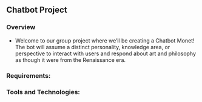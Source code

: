 ## Chatbot Project

### Overview

- Welcome to our group project where we’ll be creating a Chatbot Monet! The bot will assume a distinct personality, knowledge area, or perspective to interact with users and respond about art and philosophy as though it were from the Renaissance era. 

### Requirements:

### Tools and Technologies: 
